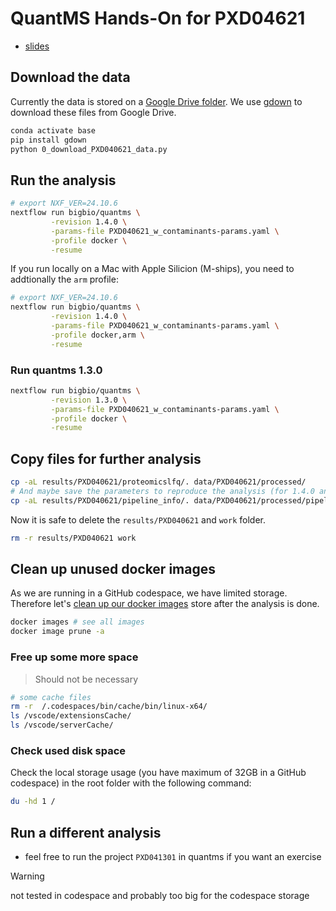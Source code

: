 # QuantMS Hands-On for PXD04621

- [slides](slides/quantms_and_data_analysis.pdf)

## Download the data

Currently the data is stored on a
[Google Drive folder](https://drive.google.com/drive/folders/1gxUh9nMx9icFLrI0vn3zAB9dDjZf-1Nh).
We use [gdown](https://github.com/wkentaro/gdown) to download these files from Google Drive.

```bash
conda activate base
pip install gdown
python 0_download_PXD040621_data.py
```

## Run the analysis

```bash
# export NXF_VER=24.10.6
nextflow run bigbio/quantms \
         -revision 1.4.0 \
         -params-file PXD040621_w_contaminants-params.yaml \
         -profile docker \
         -resume
```

If you run locally on a Mac with Apple Silicion (M-ships), you need to addtionally the `arm` profile:

```bash
# export NXF_VER=24.10.6
nextflow run bigbio/quantms \
         -revision 1.4.0 \
         -params-file PXD040621_w_contaminants-params.yaml \
         -profile docker,arm \
         -resume
```

### Run quantms 1.3.0

```bash
nextflow run bigbio/quantms \
         -revision 1.3.0 \
         -params-file PXD040621_w_contaminants-params.yaml \
         -profile docker \
         -resume
```

## Copy files for further analysis

```bash
cp -aL results/PXD040621/proteomicslfq/. data/PXD040621/processed/
# And maybe save the parameters to reproduce the analysis (for 1.4.0 and above):
cp -aL results/PXD040621/pipeline_info/. data/PXD040621/processed/pipeline_info/
```

Now it is safe to delete the `results/PXD040621` and `work` folder.

```bash
rm -r results/PXD040621 work
```

## Clean up unused docker images

As we are running in a GitHub codespace, we have limited storage. Therefore let's
[clean up our docker images](https://docs.docker.com/engine/manage-resources/pruning/)
store after the analysis is done.

```bash
docker images # see all images
docker image prune -a
```
### Free up some more space

> Should not be necessary

```bash
# some cache files
rm -r  /.codespaces/bin/cache/bin/linux-x64/
ls /vscode/extensionsCache/
ls /vscode/serverCache/
```

### Check used disk space

Check the local storage usage (you have maximum of 32GB in a GitHub codespace)
in the root folder with the following command:

```bash
du -hd 1 /
```


## Run a different analysis

- feel free to run the project `PXD041301` in quantms if you want an exercise

> [!WARNING]
> not tested in codespace and probably too big for the codespace storage
